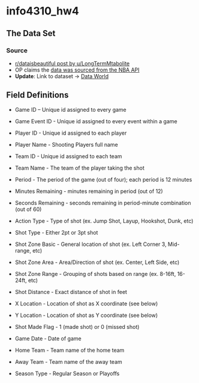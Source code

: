 # info4310_hw4

## The Data Set

### Source
- [r/dataisbeautiful post by u/LongTermMtabolite](https://old.reddit.com/r/dataisbeautiful/comments/h94umw/oc_most_frequent_nba_shot_locations/)
- OP claims the [data was sourced from the NBA API](https://old.reddit.com/r/dataisbeautiful/comments/h94umw/oc_most_frequent_nba_shot_locations/fuv4qtx/)
- **Update**: Link to dataset -> [Data World](https://data.world/sportsvizsunday/june-2020-nba-shots-1997-2019/workspace/file?filename=NBA+Shot+Locations+1997+-+2020.csv)

## Field Definitions
- Game ID – Unique id assigned to every game

- Game Event ID - Unique id assigned to every event within a game

- Player ID - Unique id assigned to each player

- Player Name - Shooting Players full name

- Team ID - Unique id assigned to each team

- Team Name - The team of the player taking the shot

- Period - The period of the game (out of four); each period is 12 minutes

- Minutes Remaining - minutes remaining in period (out of 12)

- Seconds Remaining - seconds remaining in period-minute combination (out of 60)

- Action Type - Type of shot (ex. Jump Shot, Layup, Hookshot, Dunk, etc)

- Shot Type - Either 2pt or 3pt shot

- Shot Zone Basic - General location of shot (ex. Left Corner 3, Mid-range, etc)

- Shot Zone Area - Area/Direction of shot (ex. Center, Left Side, etc)

- Shot Zone Range - Grouping of shots based on range (ex. 8-16ft, 16-24ft, etc)

- Shot Distance - Exact distance of shot in feet

- X Location - Location of shot as X coordinate (see below)

- Y Location - Location of shot as Y coordinate (see below)

- Shot Made Flag - 1 (made shot) or 0 (missed shot)

- Game Date - Date of game

- Home Team - Team name of the home team

- Away Team - Team name of the away team

- Season Type - Regular Season or Playoffs